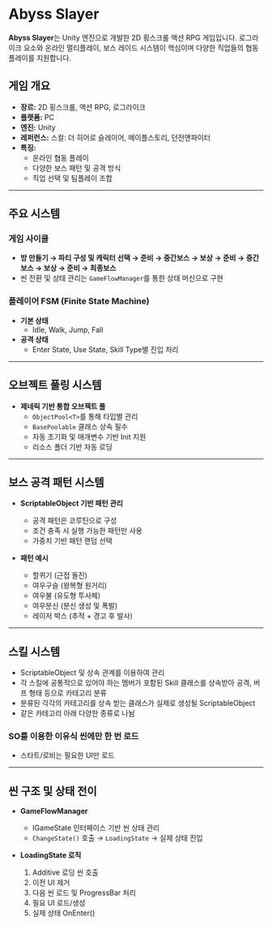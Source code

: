 # Abyss Slayer

**Abyss Slayer**는 Unity 엔진으로 개발한 2D 횡스크롤 액션 RPG 게임입니다. 로그라이크 요소와 온라인 멀티플레이, 보스 레이드 시스템이 핵심이며 다양한 직업들의 협동 플레이를 지원합니다.

## 게임 개요

- **장르:** 2D 횡스크롤, 액션 RPG, 로그라이크
- **플랫폼:** PC
- **엔진:** Unity
- **레퍼런스:** 스컬: 더 히어로 슬레이어, 메이플스토리, 던전앤파이터
- **특징:**
  - 온라인 협동 플레이
  - 다양한 보스 패턴 및 공격 방식
  - 직업 선택 및 팀플레이 조합

---

## 주요 시스템

### 게임 사이클

- **방 만들기 → 파티 구성 및 캐릭터 선택 → 준비 → 중간보스 → 보상 → 준비 → 중간보스 → 보상 → 준비 → 최종보스**
- 씬 전환 및 상태 관리는 `GameFlowManager`를 통한 상태 머신으로 구현

### 플레이어 FSM (Finite State Machine)

- **기본 상태**
  - Idle, Walk, Jump, Fall
- **공격 상태**
  - Enter State, Use State, Skill Type별 진입 처리

---

## 오브젝트 풀링 시스템

- **제네릭 기반 통합 오브젝트 풀**
  - `ObjectPool<T>`를 통해 타입별 관리
  - `BasePoolable` 클래스 상속 필수
  - 자동 초기화 및 매개변수 기반 Init 지원
  - 리소스 폴더 기반 자동 로딩

---

## 보스 공격 패턴 시스템

- **ScriptableObject 기반 패턴 관리**
  - 공격 패턴은 코루틴으로 구성
  - 조건 충족 시 실행 가능한 패턴만 사용
  - 가중치 기반 패턴 랜덤 선택

- **패턴 예시**
  - 할퀴기 (근접 돌진)
  - 여우구슬 (왕복형 원거리)
  - 여우불 (유도형 투사체)
  - 여우분신 (분신 생성 및 폭발)
  - 레이저 박스 (추적 + 경고 후 발사)

---

## 스킬 시스템

- ScriptableObject 및 상속 관계를 이용하여 관리
- 각 스킬에 공통적으로 있어야 하는 멤버가 포함된 Skill 클래스를 상속받아 공격, 버프 형태 등으로 카테고리 분류
- 분류된 각각의 카테고리를 상속 받는 클래스가 실제로 생성될 ScriptableObject
- 같은 카테고리 아래 다양한 종류로 나뉨

### SO를 이용한 이유식 씬에만 한 번 로드
  - 스타트/로비는 필요한 UI만 로드

---

## 씬 구조 및 상태 전이

- **GameFlowManager**
  - IGameState 인터페이스 기반 씬 상태 관리
  - `ChangeState()` 호출 → `LoadingState` → 실제 상태 진입

- **LoadingState 로직**
  1. Additive 로딩 씬 호출
  2. 이전 UI 제거
  3. 다음 씬 로드 및 ProgressBar 처리
  4. 필요 UI 로드/생성
  5. 실제 상태 OnEnter()
